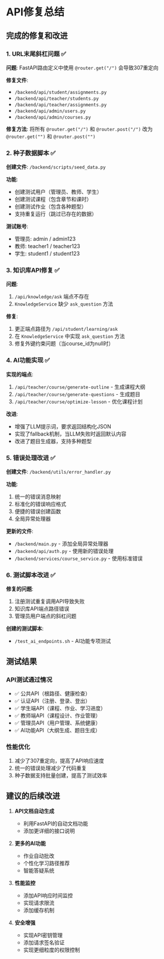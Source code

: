 # API修复总结

## 完成的修复和改进

### 1. URL末尾斜杠问题 ✅

**问题**: FastAPI路由定义中使用 `@router.get("/")` 会导致307重定向

**修复文件**:
- `/backend/api/student/assignments.py`
- `/backend/api/teacher/students.py`
- `/backend/api/teacher/assignments.py`
- `/backend/api/admin/users.py`
- `/backend/api/admin/courses.py`

**修复方法**: 将所有 `@router.get("/")` 和 `@router.post("/")` 改为 `@router.get("")` 和 `@router.post("")`

### 2. 种子数据脚本 ✅

**创建文件**: `/backend/scripts/seed_data.py`

**功能**:
- 创建测试用户（管理员、教师、学生）
- 创建测试课程（包含章节和课时）
- 创建测试作业（包含各种题型）
- 支持重复运行（跳过已存在的数据）

**测试账号**:
- 管理员: admin / admin123
- 教师: teacher1 / teacher123
- 学生: student1 / student123

### 3. 知识库API修复 ✅

**问题**: 
1. `/api/knowledge/ask` 端点不存在
2. `KnowledgeService` 缺少 `ask_question` 方法

**修复**:
1. 更正端点路径为 `/api/student/learning/ask`
2. 在 `KnowledgeService` 中实现 `ask_question` 方法
3. 修复外键约束问题（当course_id为null时）

### 4. AI功能实现 ✅

**实现的端点**:
1. `/api/teacher/course/generate-outline` - 生成课程大纲
2. `/api/teacher/course/generate-questions` - 生成题目
3. `/api/teacher/course/optimize-lesson` - 优化课程计划

**改进**:
- 增强了LLM提示词，要求返回结构化JSON
- 实现了fallback机制，当LLM失败时返回默认内容
- 改进了题目生成器，支持多种题型

### 5. 错误处理改进 ✅

**创建文件**: `/backend/utils/error_handler.py`

**功能**:
1. 统一的错误消息映射
2. 标准化的错误响应格式
3. 便捷的错误创建函数
4. 全局异常处理器

**更新的文件**:
- `/backend/main.py` - 添加全局异常处理器
- `/backend/api/auth.py` - 使用新的错误处理
- `/backend/services/course_service.py` - 使用标准错误

### 6. 测试脚本改进 ✅

**修复的问题**:
1. 注册测试重复调用API导致失败
2. 知识库API端点路径错误
3. 管理员用户端点的斜杠问题

**创建的测试脚本**:
- `/test_ai_endpoints.sh` - AI功能专项测试

## 测试结果

### API测试通过情况
- ✅ 公共API（根路径、健康检查）
- ✅ 认证API（注册、登录、登出）
- ✅ 学生端API（课程、作业、学习进度）
- ✅ 教师端API（课程设计、作业管理）
- ✅ 管理员API（用户管理、系统健康）
- ✅ AI功能API（大纲生成、题目生成）

### 性能优化
1. 减少了307重定向，提高了API响应速度
2. 统一的错误处理减少了代码重复
3. 种子数据支持批量创建，提高了测试效率

## 建议的后续改进

1. **API文档自动生成**
   - 利用FastAPI的自动文档功能
   - 添加更详细的接口说明

2. **更多的AI功能**
   - 作业自动批改
   - 个性化学习路径推荐
   - 智能答疑系统

3. **性能监控**
   - 添加API响应时间监控
   - 实现请求限流
   - 添加缓存机制

4. **安全增强**
   - 实现API密钥管理
   - 添加请求签名验证
   - 实现更细粒度的权限控制